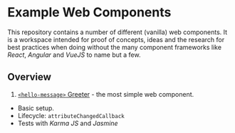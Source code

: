 # Example Web Components

This repository contains a number of different (vanilla) web components. It is a workspace intended for proof of
concepts, ideas and the research for best practices when doing without the many component frameworks like _React_, 
_Angular_ and _VueJS_ to name but a few.

## Overview

1. [`<hello-message>` Greeter](./hello-message/README.md) - the most simple web component.
  - Basic setup.
  - Lifecycle: `attributeChangedCallback`
  - Tests with _Karma JS_ and _Jasmine_
